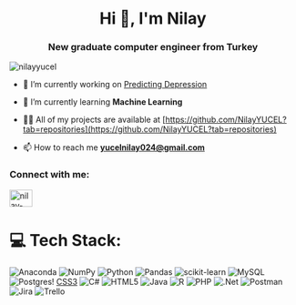 <h1 align="center">Hi 👋, I'm Nilay</h1>
<h3 align="center">New graduate computer engineer from Turkey</h3>

<p align="left"> <img src="https://komarev.com/ghpvc/?username=nilayyucel&label=Profile%20views&color=0e75b6&style=flat" alt="nilayyucel" /> </p>

- 🔭 I’m currently working on [Predicting Depression](https://github.com/NilayYUCEL/Predicting-Depression)

- 🌱 I’m currently learning **Machine Learning**

- 👨‍💻 All of my projects are available at [https://github.com/NilayYUCEL?tab=repositories](https://github.com/NilayYUCEL?tab=repositories)

- 📫 How to reach me **yucelnilay024@gmail.com**

<h3 align="left">Connect with me:</h3>
<p align="left">
<a href="https://linkedin.com/in/nilay-yucel" target="blank"><img align="center" src="https://raw.githubusercontent.com/rahuldkjain/github-profile-readme-generator/master/src/images/icons/Social/linked-in-alt.svg" alt="nilay-yucel" height="30" width="40" /></a>
</p>


# 💻 Tech Stack:
![Anaconda](https://img.shields.io/badge/Anaconda-%2344A833.svg?style=for-the-badge&logo=anaconda&logoColor=white) ![NumPy](https://img.shields.io/badge/numpy-%23013243.svg?style=for-the-badge&logo=numpy&logoColor=white) ![Python](https://img.shields.io/badge/python-3670A0?style=for-the-badge&logo=python&logoColor=ffdd54)  ![Pandas](https://img.shields.io/badge/pandas-%23150458.svg?style=for-the-badge&logo=pandas&logoColor=white) ![scikit-learn](https://img.shields.io/badge/scikit--learn-%23F7931E.svg?style=for-the-badge&logo=scikit-learn&logoColor=white) ![MySQL](https://img.shields.io/badge/mysql-%2300f.svg?style=for-the-badge&logo=mysql&logoColor=white) ![Postgres](https://img.shields.io/badge/postgres-%23316192.svg?style=for-the-badge&logo=postgresql&logoColor=white)! [CSS3](https://img.shields.io/badge/css3-%231572B6.svg?style=for-the-badge&logo=css3&logoColor=white) ![C#](https://img.shields.io/badge/c%23-%23239120.svg?style=for-the-badge&logo=c-sharp&logoColor=white) ![HTML5](https://img.shields.io/badge/html5-%23E34F26.svg?style=for-the-badge&logo=html5&logoColor=white) ![Java](https://img.shields.io/badge/java-%23ED8B00.svg?style=for-the-badge&logo=java&logoColor=white) ![R](https://img.shields.io/badge/r-%23276DC3.svg?style=for-the-badge&logo=r&logoColor=white) ![PHP](https://img.shields.io/badge/php-%23777BB4.svg?style=for-the-badge&logo=php&logoColor=white) ![.Net](https://img.shields.io/badge/.NET-5C2D91?style=for-the-badge&logo=.net&logoColor=white)  ![Postman](https://img.shields.io/badge/Postman-FF6C37?style=for-the-badge&logo=postman&logoColor=white) ![Jira](https://img.shields.io/badge/jira-%230A0FFF.svg?style=for-the-badge&logo=jira&logoColor=white) ![Trello](https://img.shields.io/badge/Trello-%23026AA7.svg?style=for-the-badge&logo=Trello&logoColor=white)
